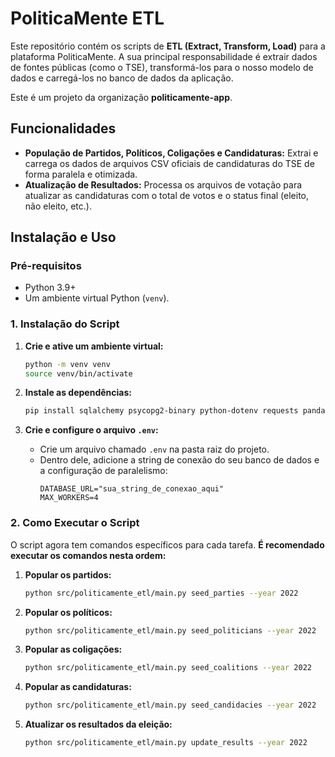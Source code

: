 <!-- Este arquivo foi gerado/atualizado pelo DomTech Forger em 2025-07-02 15:54:58 -->

# PoliticaMente ETL

Este repositório contém os scripts de **ETL (Extract, Transform, Load)** para a plataforma PoliticaMente. A sua principal responsabilidade é extrair dados de fontes públicas (como o TSE), transformá-los para o nosso modelo de dados e carregá-los no banco de dados da aplicação.

Este é um projeto da organização **politicamente-app**.

## Funcionalidades

* **População de Partidos, Políticos, Coligações e Candidaturas:** Extrai e carrega os dados de arquivos CSV oficiais de candidaturas do TSE de forma paralela e otimizada.
* **Atualização de Resultados:** Processa os arquivos de votação para atualizar as candidaturas com o total de votos e o status final (eleito, não eleito, etc.).

## Instalação e Uso

### Pré-requisitos

* Python 3.9+
* Um ambiente virtual Python (`venv`).

### 1. Instalação do Script

1.  **Crie e ative um ambiente virtual:**
    ```sh
    python -m venv venv
    source venv/bin/activate
    ```

2.  **Instale as dependências:**
    ```sh
    pip install sqlalchemy psycopg2-binary python-dotenv requests pandas tqdm
    ```
3.  **Crie e configure o arquivo `.env`:**
    * Crie um arquivo chamado `.env` na pasta raiz do projeto.
    * Dentro dele, adicione a string de conexão do seu banco de dados e a configuração de paralelismo:
        ```
        DATABASE_URL="sua_string_de_conexao_aqui"
        MAX_WORKERS=4
        ```

### 2. Como Executar o Script

O script agora tem comandos específicos para cada tarefa. **É recomendado executar os comandos nesta ordem:**

1.  **Popular os partidos:**
    ```sh
    python src/politicamente_etl/main.py seed_parties --year 2022
    ```

2.  **Popular os políticos:**
    ```sh
    python src/politicamente_etl/main.py seed_politicians --year 2022
    ```

3.  **Popular as coligações:**
    ```sh
    python src/politicamente_etl/main.py seed_coalitions --year 2022
    ```

4.  **Popular as candidaturas:**
    ```sh
    python src/politicamente_etl/main.py seed_candidacies --year 2022
    ```
5.  **Atualizar os resultados da eleição:**
    ```sh
    python src/politicamente_etl/main.py update_results --year 2022
    ```